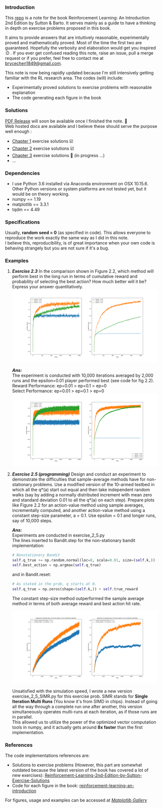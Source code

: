 ### Introduction 
This [repo](https://github.com/brycechen1849/RL2BookSolutions) is a note for the book Reinforcement Learning: An Introduction 2nd Edition by Sutton & Barto.
It serves mainly as a guide to have a thinking in depth on exercise problems proposed in this book.  

It aims to provide answers that are intuitively reasonable, experimentally proved and mathematically proved. Most of the time the first two are guaranteed.
Hopefully the verbosity and elaboration would get you inspired :D . If you ever get confused reading this note, raise an issue, pull a merge request or if you prefer, feel free to contact me at brycechen1849@gmail.com.

This note is now being rapidly updated because I'm still intensively getting familiar with the RL research area. The codes (will) include:
+ Experimentally proved solutions to exercise problems with reasonable explanation 
+ The code generating each figure in the book

### Solutions
[PDF Release](https://brycechen1849.github.io/RL2BookSolutions/pdf) will soon be available once I finished the note. 🚧   
Web hosted docs are available and I believe these should serve the purpose well enough :    
+ [Chapter 1](https://brycechen1849.github.io/RL2BookSolutions/solution_ch1) exercise solutions ☑️ 
+ [Chapter 2](https://brycechen1849.github.io/RL2BookSolutions/solution_ch2) exercise solutions ☑️ 
+ [Chapter 3](https://brycechen1849.github.io/RL2BookSolutions/solution_ch3) exercise solutions 🏃 (in progress ...)
+ ...  

### Dependencies
+ I use Python 3.6 installed via Anaconda environment on OSX 10.15.6. Other Python versions or system platforms are not tested yet, but it would be on theory working.
+ numpy == 1.19
+ matplotlib == 3.3.1
+ tqdm == 4.49

### Specifications
Usually, **random seed = 0** (as specified in code). This allows everyone to reproduce the work exactly the same way as I did in this note.  
I believe this, reproducibility, is of great importance when your own code is behaving strangely but you are not sure if it's a bug. 

### Examples
1. ***Exercise 2.3*** In the comparison shown in Figure 2.2, which method will perform best in the long run in terms of cumulative reward and probability of selecting the best action? How much better will it be? Express your answer quantitatively.  
    ![fig 2.2](images/figure_2_2.png) 
    
    ***Ans:***  
    The experiment is conducted with 10,000 iterations averaged by 2,000 runs and the epsilon=0.01 player performed best (see code for fig 2.2).  
    Reward Performance: ep=0.01 > ep=0.1 > ep=0  
    Select Performance: ep=0.01 > ep=0.1 > ep=0
    ![exercise 2.2](images/exercise_2_2.png)    

1. ***Exercise 2.5 (programming)***  Design and conduct an experiment to demonstrate the difficulties that sample-average methods have for non-stationary problems. 
Use a modified version of the 10-armed testbed in which all the q*(a) start out equal and then take independent random walks
 (say by adding a normally distributed increment with mean zero and standard deviation 0.01 to all the q*(a) on each step).
Prepare plots like Figure 2.2 for an action-value method using sample averages, incrementally computed, and another action-value method using a constant step-size parameter, a = 0.1. Use epsilon = 0.1 and longer runs, say of 10,000 steps.
    
    ***Ans:***  
    Experiments are conducted in exercise_2_5.py  
    The lines inserted to Bandit.step for the non-stationary bandit implementation:  
    ``` python  
    # Nonstationary Bandit    
    self.q_true += np.random.normal(loc=0, scale=0.01, size=(self.k,))
    self.best_action = np.argmax(self.q_true)
    ```   
    and in Bandit.reset:
    
    ``` python
    # As stated in the prob, q starts at 0.
    self.q_true = np.zeros(shape=(self.k,)) + self.true_reward
    ```
   
    The constant step-size method outperformed the sample average method in terms of both average reward and best action hit rate.                                                                                                                                                                                                                                                                                                                                                                                                                                                                                                                                                                                                                                                                                                                                                                                                                    
                                                                                                                                                                                                                                                                                                                                                                                                                                                                                                                                                                                                                                                                                                                                                                                                                  
    ![exercise 2.5](images/exercise_2_5_SIMR.png)

    Unsatisfied with the simulation speed, I wrote a new version exercise_2_5_SIMR.py for this exercise prob. 
    SIMR stands for **Single Iteration Multi Runs** (You know it's from SIMD in chips). 
    Instead of going all the way through a complete run one after another, 
    this version simultaneously operates multi-runs at each iteration, as if those runs are in parallel.  
    This allowed us to utilize the power of the optimized vector computation tools in numpy, and it actually
    gets around **8x faster** than the first implementation.
    
### References
The code implementations references are:
+ Solutions to exercise problems (However, this part are somewhat outdated because the latest version of the book has covered a lot of new exercises):
[Reinforcement-Learning-2nd-Edition-by-Sutton-Exercise-Solutions](https://github.com/LyWangPX/Reinforcement-Learning-2nd-Edition-by-Sutton-Exercise-Solutions)
+ Code for each figure in the book: [reinforcement-learning-an-introduction](https://github.com/ShangtongZhang/reinforcement-learning-an-introduction)  

For figures, usage and examples can be accessed at *[Matplotlib Gallery](https://matplotlib.org/gallery/index.html)*
